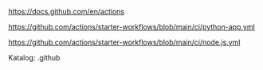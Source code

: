https://docs.github.com/en/actions

https://github.com/actions/starter-workflows/blob/main/ci/python-app.yml

https://github.com/actions/starter-workflows/blob/main/ci/node.js.yml

Katalog: .github

